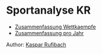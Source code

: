 # Sportanalyse KR

* [Zusammenfassung Wettkaempfe](1_wettkaempfe.Rmd)
* [Zusammenfassung pro Jahr](2_zsf.Rmd)

Author: [Kaspar Rufibach](mailto:kaspar.rufibach@gmail.com)